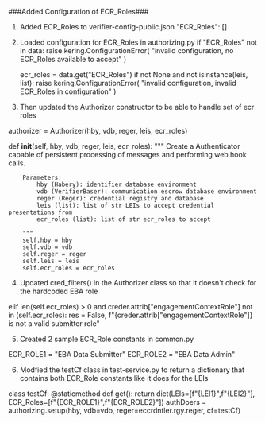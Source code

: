 ###Added Configuration of ECR_Roles###

1. Added ECR_Roles to verifier-config-public.json
"ECR_Roles": []

2. Loaded configuration for ECR_Roles in authorizing.py
if "ECR_Roles" not in data:
        raise kering.ConfigurationError(
            "invalid configuration, no ECR_Roles available to accept"
        )
    
    ecr_roles = data.get("ECR_Roles")
    if not None and not isinstance(leis, list):
        raise kering.ConfigurationError(
            "invalid configuration, invalid ECR_Roles in configuration"
        )

3. Then updated the Authorizer constructor to be able to handle set of ecr roles

authorizer = Authorizer(hby, vdb, reger, leis, ecr_roles)

def __init__(self, hby, vdb, reger, leis, ecr_roles):
        """
        Create a Authenticator capable of persistent processing of messages and performing
        web hook calls.

        Parameters:
            hby (Habery): identifier database environment
            vdb (VerifierBaser): communication escrow database environment
            reger (Reger): credential registry and database
            leis (list): list of str LEIs to accept credential presentations from
            ecr_roles (list): list of str ecr_roles to accept

        """
        self.hby = hby
        self.vdb = vdb
        self.reger = reger
        self.leis = leis
        self.ecr_roles = ecr_roles

4) Updated cred_filters() in the Authorizer class so that it doesn't check for the hardcoded EBA role

elif len(self.ecr_roles) > 0 and creder.attrib["engagementContextRole"] not in (self.ecr_roles):
                res = False, f"{creder.attrib["engagementContextRole"]} is not a valid submitter role"

5) Created 2 sample ECR_Role constants in common.py

ECR_ROLE1 = "EBA Data Submitter"
ECR_ROLE2 = "EBA Data Admin"

6) Modfied the testCf class in test-service.py to return a dictionary that contains both ECR_Role constants like it does for the LEIs

class testCf:
            @staticmethod
            def get():
                return dict(LEIs=[f"{LEI1}",f"{LEI2}"], ECR_Roles=[f"{ECR_ROLE1}",f"{ECR_ROLE2}"])
        authDoers = authorizing.setup(hby, vdb=vdb, reger=eccrdntler.rgy.reger, cf=testCf)